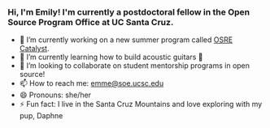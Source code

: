 ### Hi, I'm Emily! I'm currently a postdoctoral fellow in the Open Source Program Office at UC Santa Cruz. 

- 🔭 I’m currently working on a new summer program called [OSRE Catalyst](http://www.tiny.cc/OSREcatalyst).
- 🌱 I’m currently learning how to build acoustic guitars 🤘
- 👯 I’m looking to collaborate on student mentorship programs in open source!
- 📫 How to reach me: emme@soe.ucsc.edu
- 😄 Pronouns: she/her
- ⚡ Fun fact: I live in the Santa Cruz Mountains and love exploring with my pup, Daphne
